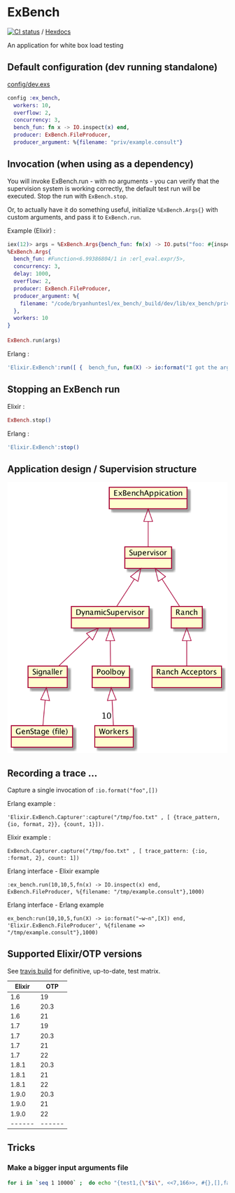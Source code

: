 # ExBench

[![CI status](https://travis-ci.org/bryanhuntesl/ex_bench.svg?branch=master)](https://travis-ci.org/bryanhuntesl/ex_bench) / [Hexdocs](https://hexdocs.pm/ex_bench/)

An application for white box load testing

## Default configuration (dev running standalone)

[config/dev.exs](config/dev.exs)

```elixir
config :ex_bench,
  workers: 10,
  overflow: 2,
  concurrency: 3,
  bench_fun: fn x -> IO.inspect(x) end,
  producer: ExBench.FileProducer,
  producer_argument: %{filename: "priv/example.consult"}
```

## Invocation (when using as a dependency)

You will invoke ExBench.run - with no arguments - you can verify that the supervision system is working correctly, 
the default test run will be executed. Stop the run with `ExBench.stop`.

Or, to actually have it do something useful, initialize `%ExBench.Args{}` with custom arguments, and pass it to `ExBench.run`.

Example (Elixir) :

```elixir
iex(12)> args = %ExBench.Args{bench_fun: fn(x) -> IO.puts("foo: #{inspect(x)}") end} 
%ExBench.Args{
  bench_fun: #Function<6.99386804/1 in :erl_eval.expr/5>,
  concurrency: 3,
  delay: 1000,
  overflow: 2,
  producer: ExBench.FileProducer,
  producer_argument: %{
    filename: "/code/bryanhuntesl/ex_bench/_build/dev/lib/ex_bench/priv/example.consult"
  },
  workers: 10
}

ExBench.run(args)

```

Erlang :

```erlang
'Elixir.ExBench':run([ {  bench_fun, fun(X) -> io:format("I got the arguments ~w~n",[X]) end }, {filename, "/tmp/example.consult"}]).
```

## Stopping an ExBench run

Elixir :

```elixir
ExBench.stop()
```

Erlang :

```erlang
'Elixir.ExBench':stop()
```

## Application design / Supervision structure

![Supervision hierarchy](./doc/exbench_supervision_tree.png)

## Recording a trace ...

Capture a single invocation of `:io.format("foo",[])`

Erlang example :

```
'Elixir.ExBench.Capturer':capture("/tmp/foo.txt" , [ {trace_pattern, {io, format, 2}}, {count, 1}]).
```

Elixir example : 

```
ExBench.Capturer.capture("/tmp/foo.txt" , [ trace_pattern: {:io, :format, 2}, count: 1])
```


Erlang interface - Elixir example 

```
:ex_bench.run(10,10,5,fn(x) -> IO.inspect(x) end, ExBench.FileProducer, %{filename: "/tmp/example.consult"},1000)
```

Erlang interface - Erlang example 

```
ex_bench:run(10,10,5,fun(X) -> io:format("~w~n",[X]) end, 'Elixir.ExBench.FileProducer', %{filename => "/tmp/example.consult"},1000)
```



## Supported Elixir/OTP versions 

See [travis build](https://travis-ci.org/bryanhuntesl/ex_bench) for definitive, up-to-date, test matrix.

|Elixir|  OTP |
|------|------|
| 1.6  | 19   |
| 1.6  | 20.3 |
| 1.6  | 21   |
| 1.7  | 19   |
| 1.7  | 20.3 |
| 1.7  | 21   |
| 1.7  | 22   |
| 1.8.1| 20.3 |
| 1.8.1| 21   |
| 1.8.1| 22   |
| 1.9.0| 20.3 |
| 1.9.0| 21   |
| 1.9.0| 22   |
|------|------|


## Tricks

### Make a bigger input arguments file

```bash
for i in `seq 1 10000` ;  do echo "{test1,{\"$i\", <<7,166>>, #{},[],false, #{<<\"x\">> => <<\"y\">>}}}." ; done >> test/consult.me
```
